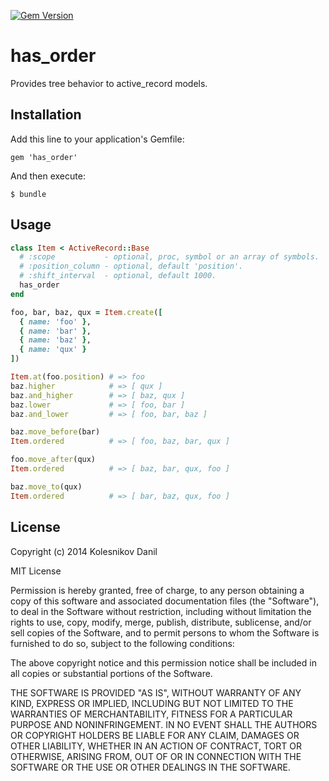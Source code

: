 [![Gem Version](https://badge.fury.io/rb/has_order.svg)](http://badge.fury.io/rb/has_order)

# has_order

Provides tree behavior to active_record models.

## Installation

Add this line to your application's Gemfile:

    gem 'has_order'

And then execute:

    $ bundle

## Usage

```ruby
class Item < ActiveRecord::Base
  # :scope           - optional, proc, symbol or an array of symbols.
  # :position_column - optional, default 'position'.
  # :shift_interval  - optional, default 1000.
  has_order
end

foo, bar, baz, qux = Item.create([
  { name: 'foo' },
  { name: 'bar' },
  { name: 'baz' },
  { name: 'qux' }
])

Item.at(foo.position) # => foo
baz.higher            # => [ qux ]
baz.and_higher        # => [ baz, qux ]
baz.lower             # => [ foo, bar ]
baz.and_lower         # => [ foo, bar, baz ]

baz.move_before(bar) 
Item.ordered          # => [ foo, baz, bar, qux ]

foo.move_after(qux)
Item.ordered          # => [ baz, bar, qux, foo ]

baz.move_to(qux)
Item.ordered          # => [ bar, baz, qux, foo ]
```

## License

Copyright (c) 2014 Kolesnikov Danil

MIT License

Permission is hereby granted, free of charge, to any person obtaining
a copy of this software and associated documentation files (the
"Software"), to deal in the Software without restriction, including
without limitation the rights to use, copy, modify, merge, publish,
distribute, sublicense, and/or sell copies of the Software, and to
permit persons to whom the Software is furnished to do so, subject to
the following conditions:

The above copyright notice and this permission notice shall be
included in all copies or substantial portions of the Software.

THE SOFTWARE IS PROVIDED "AS IS", WITHOUT WARRANTY OF ANY KIND,
EXPRESS OR IMPLIED, INCLUDING BUT NOT LIMITED TO THE WARRANTIES OF
MERCHANTABILITY, FITNESS FOR A PARTICULAR PURPOSE AND
NONINFRINGEMENT. IN NO EVENT SHALL THE AUTHORS OR COPYRIGHT HOLDERS BE
LIABLE FOR ANY CLAIM, DAMAGES OR OTHER LIABILITY, WHETHER IN AN ACTION
OF CONTRACT, TORT OR OTHERWISE, ARISING FROM, OUT OF OR IN CONNECTION
WITH THE SOFTWARE OR THE USE OR OTHER DEALINGS IN THE SOFTWARE.
